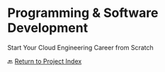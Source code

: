 # Programming & Software Development
Start Your Cloud Engineering Career from Scratch

🔙 [Return to Project Index](https://github.com/mikepfeiffer/cloud-career-playbook)